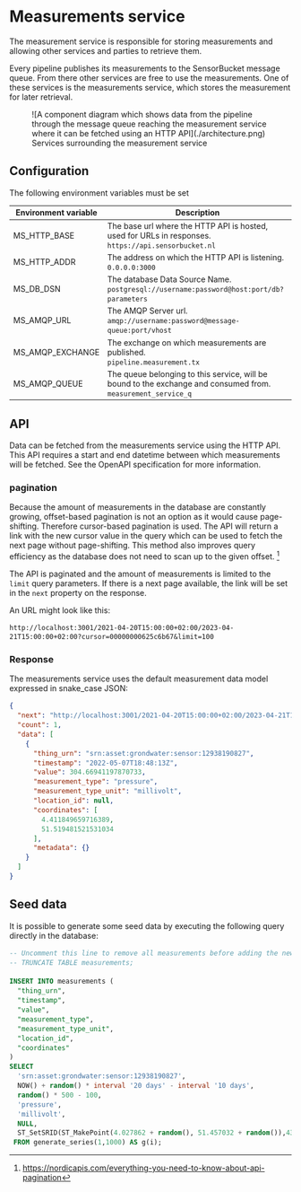 # Measurements service

The measurement service is responsible for storing measurements and allowing other services and parties to retrieve them.

Every pipeline publishes its measurements to the SensorBucket message queue. From there other services are free to use the measurements. One of these services is the measurements service, which stores the measurement for later retrieval.

<figure markdown="1">
![A component diagram which shows data from the pipeline through the message queue reaching the measurement service where it can be fetched using an HTTP API](./architecture.png)
<figcaption>
  Services surrounding the measurement service
</figcaption>
</figure>

## Configuration

The following environment variables must be set

| Environment variable | Description                                                                                                       |
| -------------------- | ----------------------------------------------------------------------------------------------------------------- |
| MS_HTTP_BASE         | The base url where the HTTP API is hosted, used for URLs in responses.<br/>`https://api.sensorbucket.nl`          |
| MS_HTTP_ADDR         | The address on which the HTTP API is listening.<br/>`0.0.0.0:3000`                                                |
| MS_DB_DSN            | The database Data Source Name.<br/>`postgresql://username:password@host:port/db?parameters`                       |
| MS_AMQP_URL          | The AMQP Server url.<br/>`amqp://username:password@message-queue:port/vhost`                                      |
| MS_AMQP_EXCHANGE     | The exchange on which measurements are published.<br/>`pipeline.measurement.tx`                                   |
| MS_AMQP_QUEUE        | The queue belonging to this service, will be bound to the exchange and consumed from.<br/>`measurement_service_q` |

## API

Data can be fetched from the measurements service using the HTTP API. This API requires a start and end datetime between which measurements will be fetched. See the OpenAPI specification for more information.

### pagination

Because the amount of measurements in the database are constantly growing, offset-based pagination is not an option as it would cause page-shifting. Therefore cursor-based pagination is used. The API will return a link with the new cursor value in the query which can be used to fetch the next page without page-shifting. This method also improves query efficiency as the database does not need to scan up to the given offset. [^1]

The API is paginated and the amount of measurements is limited to the `limit` query parameters. If there is a next page available, the link will be set in the `next` property on the response.

An URL might look like this:

```
http://localhost:3001/2021-04-20T15:00:00+02:00/2023-04-21T15:00:00+02:00?cursor=00000000625c6b67&limit=100
```

### Response

The measurements service uses the default measurement data model expressed in snake_case JSON:

```json
{
  "next": "http://localhost:3001/2021-04-20T15:00:00+02:00/2023-04-21T15:00:00+02:00?limit=100",
  "count": 1,
  "data": [
    {
      "thing_urn": "srn:asset:grondwater:sensor:12938190827",
      "timestamp": "2022-05-07T18:48:13Z",
      "value": 304.66941197870733,
      "measurement_type": "pressure",
      "measurement_type_unit": "millivolt",
      "location_id": null,
      "coordinates": [
        4.411849659716389,
        51.519481521531034
      ],
      "metadata": {}
    }
  ]
}
```


## Seed data

It is possible to generate some seed data by executing the following query directly in the database:

```sql
-- Uncomment this line to remove all measurements before adding the newly generated ones
-- TRUNCATE TABLE measurements;

INSERT INTO measurements (
  "thing_urn",
  "timestamp",
  "value",
  "measurement_type",
  "measurement_type_unit",
  "location_id",
  "coordinates"
)
SELECT 
  'srn:asset:grondwater:sensor:12938190827',
  NOW() + random() * interval '20 days' - interval '10 days',
  random() * 500 - 100,
  'pressure',
  'millivolt',
  NULL, 
  ST_SetSRID(ST_MakePoint(4.027862 + random(), 51.457032 + random()),4326)
 FROM generate_series(1,1000) AS g(i);
```

[^1]: https://nordicapis.com/everything-you-need-to-know-about-api-pagination